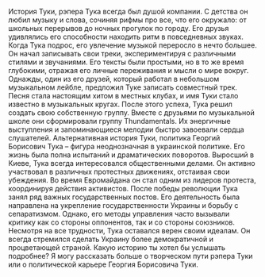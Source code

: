 История Туки, рэпера
Тука всегда был душой компании. С детства он любил музыку и слова, сочиняя рифмы про все, что его окружало: от школьных перерывов до ночных прогулок по городу. Его друзья удивлялись его способности находить ритм в повседневных звуках.
Когда Тука подрос, его увлечение музыкой переросло в нечто большее. Он начал записывать свои треки, экспериментируя с различными стилями и звучаниями. Его тексты были простыми, но в то же время глубокими, отражая его личные переживания и мысли о мире вокруг.
Однажды, один из его друзей, который работал в небольшом музыкальном лейбле, предложил Туке записать совместный трек. Песня стала настоящим хитом в местных клубах, и имя Туки стало известно в музыкальных кругах.
После этого успеха, Тука решил создать свою собственную группу. Вместе с друзьями по музыкальной школе они сформировали группу Thundamentals. Их энергичные выступления и запоминающиеся мелодии быстро завоевали сердца слушателей.
Альтернативная история Туки, политика
Георгий Борисович Тука – фигура неоднозначная в украинской политике. Его жизнь была полна испытаний и драматических поворотов.
Выросший в Киеве, Тука всегда интересовался общественными делами. Он активно участвовал в различных протестных движениях, отстаивая свои убеждения. Во время Евромайдана он стал одним из лидеров протеста, координируя действия активистов.
После победы революции Тука занял ряд важных государственных постов. Его деятельность была направлена на укрепление государственности Украины и борьбу с сепаратизмом. Однако, его методы управления часто вызывали критику как со стороны оппонентов, так и со стороны союзников.
Несмотря на все трудности, Тука оставался верен своим идеалам. Он всегда стремился сделать Украину более демократичной и процветающей страной.
Какую историю ты хотел бы услышать подробнее? Я могу рассказать больше о творческом пути рэпера Туки или о политической карьере Георгия Борисовича Туки.
